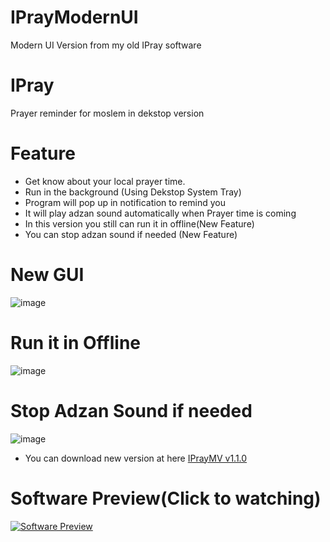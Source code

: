 # IPrayModernUI
Modern UI Version from my old IPray software
# IPray
Prayer reminder for moslem in dekstop version
# Feature
- Get know about your local prayer time.
- Run in the background (Using Dekstop System Tray)
- Program will pop up in notification to remind you
- It will play adzan sound automatically when Prayer time is coming
- In this version you still can run it in offline(New Feature)
- You can stop adzan sound if needed (New Feature)
# New GUI
![image](https://github.com/ReaseRZ/IPrayModernUI/assets/88366703/a8481554-1902-4b42-b94c-d98e4e9ef4a1)
# Run it in Offline
![image](https://github.com/ReaseRZ/IPrayModernUI/assets/88366703/c1b1eb3c-3ee9-4856-b6d7-30a784ac4826)
# Stop Adzan Sound if needed
![image](https://github.com/ReaseRZ/IPrayModernUI/assets/88366703/94580ae4-ca7c-4a49-b713-84eef615cbf2)

- You can download new version at here [IPrayMV v1.1.0](https://github.com/ReaseRZ/IPrayModernUI/releases/tag/v1.1.0/)

# Software Preview(Click to watching)
[![Software Preview](https://github.com/ReaseRZ/IPrayModernUI/assets/88366703/c5e903fa-bf9e-4076-833a-c9d03195f985)](https://youtu.be/cT0sdnkYAfQ?si=-M5y1NbayVK4amze)




